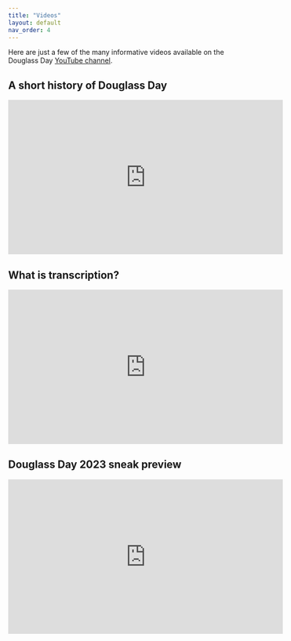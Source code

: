 ```yaml
---
title: "Videos"
layout: default
nav_order: 4
---
```

Here are just a few of the many informative videos available on the Douglass Day [YouTube channel](https://www.youtube.com/@douglassday).

## A short history of Douglass Day

<iframe width="560" height="315" src="https://www.youtube.com/embed/cjqfeO2F90c" title="YouTube video player" frameborder="0" allow="accelerometer; autoplay; clipboard-write; encrypted-media; gyroscope; picture-in-picture; web-share" allowfullscreen></iframe>


## What is transcription?

<iframe width="560" height="315" src="https://www.youtube.com/embed/27aaK1Ss8xw" title="YouTube video player" frameborder="0" allow="accelerometer; autoplay; clipboard-write; encrypted-media; gyroscope; picture-in-picture; web-share" allowfullscreen></iframe>

## Douglass Day 2023 sneak preview

<iframe width="560" height="315" src="https://www.youtube.com/embed/frTubdsmEsk" title="YouTube video player" frameborder="0" allow="accelerometer; autoplay; clipboard-write; encrypted-media; gyroscope; picture-in-picture; web-share" allowfullscreen></iframe>